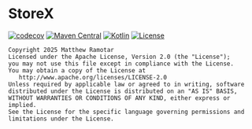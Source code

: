 # StoreX

[![codecov](https://codecov.io/gh/matt-ramotar/storex/graph/badge.svg?token=75WSVG106G)](https://codecov.io/gh/matt-ramotar/storex)
[![Maven Central](https://img.shields.io/maven-central/v/dev.mattramotar.storex/core)](https://search.maven.org/search?q=g:dev.mattramotar.storex)
[![Kotlin](https://img.shields.io/badge/kotlin-1.9.0+-blue.svg?logo=kotlin)](http://kotlinlang.org)
[![License](https://img.shields.io/badge/License-Apache%202.0-blue.svg)](https://opensource.org/licenses/Apache-2.0)

```text
Copyright 2025 Matthew Ramotar
Licensed under the Apache License, Version 2.0 (the "License");
you may not use this file except in compliance with the License.
You may obtain a copy of the License at
   http://www.apache.org/licenses/LICENSE-2.0
Unless required by applicable law or agreed to in writing, software
distributed under the License is distributed on an "AS IS" BASIS,
WITHOUT WARRANTIES OR CONDITIONS OF ANY KIND, either express or implied.
See the License for the specific language governing permissions and
limitations under the License.
```